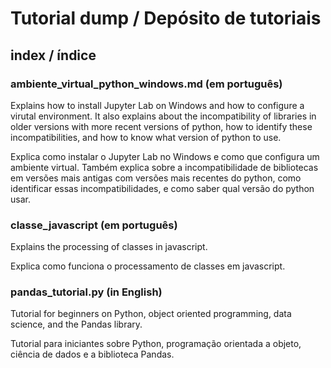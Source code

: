 # Tutorial dump / Depósito de tutoriais

## index / índice

### ambiente_virtual_python_windows.md (em português)
Explains how to install Jupyter Lab on Windows and how to configure a virutal environment. It also explains about the incompatibility of libraries in older versions with more recent versions of python, how to identify these incompatibilities, and how to know what version of python to use.

Explica como instalar o Jupyter Lab no Windows e como que configura um ambiente virtual. Também explica sobre a incompatibilidade de bibliotecas em versões mais antigas com versões mais recentes do python, como identificar essas incompatibilidades, e como saber qual versão do python usar.

### classe_javascript (em português)
Explains the processing of classes in javascript.

Explica como funciona o processamento de classes em javascript.

### pandas_tutorial.py (in English)
Tutorial for beginners on Python, object oriented programming, data science, and the Pandas library.

Tutorial para iniciantes sobre Python, programação orientada a objeto, ciência de dados e a biblioteca Pandas.

